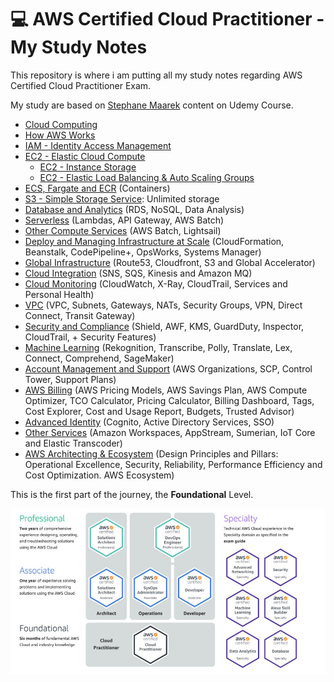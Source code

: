 # 💻 AWS Certified Cloud Practitioner - My Study Notes

This repository is where i am putting all my study notes regarding AWS Certified Cloud Practitioner Exam.

My study are based on [Stephane Maarek](https://github.com/simplesteph) content on Udemy Course.

- [Cloud Computing](notes/cloud-computing/README.md)
- [How AWS Works](notes/aws/README.md)
- [IAM - Identity Access Management](notes/iam/README.md)
- [EC2 - Elastic Cloud Compute](notes/ec2/README.md)
  - [EC2 - Instance Storage](notes/ec2-instance-storage/README.md)
  - [EC2 - Elastic Load Balancing & Auto Scaling Groups](notes/ec2-elb-asg/README.md)
- [ECS, Fargate and ECR](notes/ecs-fargate-ecr/README.md) (Containers)
- [S3 - Simple Storage Service](notes/s3/README.md): Unlimited storage
- [Database and Analytics](notes/db/README.md) (RDS, NoSQL, Data Analysis)
- [Serverless](notes/serverless/README.md) (Lambdas, API Gateway, AWS Batch)
- [Other Compute Services](notes/other-compute-services/README.md) (AWS Batch, Lightsail)
- [Deploy and Managing Infrastructure at Scale](notes/deployment/README.md) (CloudFormation, Beanstalk, CodePipeline+, OpsWorks, Systems Manager)
- [Global Infrastructure](notes/aws-global-infrastructure/README.md) (Route53, Cloudfront, S3 and Global Accelerator)
- [Cloud Integration](notes/cloud-integration/README.md) (SNS, SQS, Kinesis and Amazon MQ)
- [Cloud Monitoring](notes/cloud-monitoring/README.md) (CloudWatch, X-Ray, CloudTrail, Services and Personal Health)
- [VPC](notes/vpc/README.md) (VPC, Subnets, Gateways, NATs, Security Groups, VPN, Direct Connect, Transit Gateway)
- [Security and Compliance](notes/security-and-compliance/README.md) (Shield, AWF, KMS, GuardDuty, Inspector, CloudTrail, + Security Features)
- [Machine Learning](notes/machine-learning/README.md) (Rekognition, Transcribe, Polly, Translate, Lex, Connect, Comprehend, SageMaker)
- [Account Management and Support](notes/account-and-support/README.md) (AWS Organizations, SCP, Control Tower, Support Plans)
- [AWS Billing](notes/aws-billing/README.md) (AWS Pricing Models, AWS Savings Plan, AWS Compute Optimizer, TCO Calculator, Pricing Calculator, Billing Dashboard, Tags, Cost Explorer, Cost and Usage Report, Budgets, Trusted Advisor)
- [Advanced Identity](notes/advanced-identity/README.md) (Cognito, Active Directory Services, SSO)
- [Other Services](notes/other-services/README.md) (Amazon Workspaces, AppStream, Sumerian, IoT Core and Elastic Transcoder)
- [AWS Architecting & Ecosystem](notes/aws-architecting-and-ecosystem/README.md) (Design Principles and Pillars: Operational Excellence, Security, Reliability, Performance Efficiency and Cost Optimization. AWS Ecosystem)

This is the first part of the journey, the **Foundational** Level.

<p align="center" width="100%"><img src="assets/aws-journey.jpg" alt="aws-journey" width="600"/></p>
